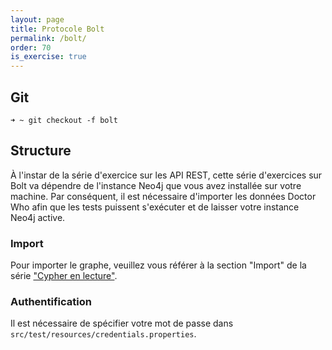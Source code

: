 ```yaml
---
layout: page
title: Protocole Bolt
permalink: /bolt/
order: 70
is_exercise: true
---
```


## Git

```shell
➜ ~ git checkout -f bolt
```

## Structure

À l'instar de la série d'exercice sur les API REST, cette série d'exercices sur Bolt 
va dépendre de l'instance Neo4j que vous avez installée sur votre machine. 
Par conséquent, il est nécessaire d'importer les données Doctor Who afin que les tests 
puissent s'exécuter et de laisser votre instance Neo4j active.

### Import

Pour importer le graphe, veuillez vous référer à la section "Import" de la série
["Cypher en lecture"](../cypher_reading/).

### Authentification

Il est nécessaire de spécifier votre mot de passe dans `src/test/resources/credentials.properties`.